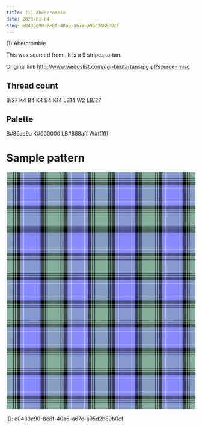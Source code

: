 ```yaml
---
title: (1) Abercrombie
date: 2023-01-04
slug: e0433c90-8e8f-40a6-a67e-a95d2b89b0cf
---
```

(1) Abercrombie

This was sourced from <no value>.  It is a 9 stripes tartan.

Original link http://www.weddslist.com/cgi-bin/tartans/pg.pl?source=misc

## Thread count
B/27 K4 B4 K4 B4 K14 LB14 W2 LB/27

## Palette
B#86ae9a K#000000 LB#868aff W#ffffff

# Sample pattern

![Tartan detail](tartan.png "B/27 K4 B4 K4 B4 K14 LB14 W2 LB/27 tartan")

ID: e0433c90-8e8f-40a6-a67e-a95d2b89b0cf